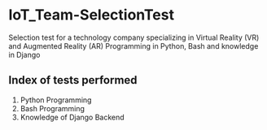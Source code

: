 # IoT_Team-SelectionTest
Selection test for a technology company specializing in Virtual Reality (VR) and Augmented Reality (AR) Programming in Python, Bash and knowledge in Django

## Index of tests performed

1. Python Programming
2. Bash Programming
3. Knowledge of Django Backend

